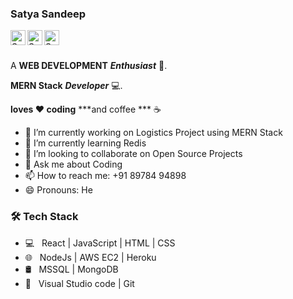 ### Satya Sandeep


<a href="https://www.linkedin.com/in/satyasandeep">
  <img align="left" alt="Sandeep's LinkedIn" width="24px" src="https://cdn.jsdelivr.net/npm/simple-icons@v3/icons/linkedin.svg" />
</a>
<a href="https://www.instagram.com/satyasandeep007/">
  <img align="left" alt="Sandeep's Instagram" width="24px" src="https://cdn.jsdelivr.net/npm/simple-icons@v3/icons/instagram.svg" />
</a>
<a href="https://twitter.com/satyasandeep76">
  <img align="left" alt="Sandeep's Twitter" width="24px" src="https://cdn.jsdelivr.net/npm/simple-icons@3.13.0/icons/twitter.svg" />
</a>


<br />
<br />

A **WEB DEVELOPMENT** ***Enthusiast*** 🚀.

**MERN Stack** ***Developer*** 💻.

**loves ❤️ coding** ***and coffee *** ☕

 
<!--
**satyasandeep007/satyasandeep007** is a ✨ _special_ ✨ repository because its `README.md` (this file) appears on your GitHub profile.

Here are some ideas to get you started:
-->

- 🔭 I’m currently working on Logistics Project using MERN Stack
- 🌱 I’m currently learning Redis
- 👯 I’m looking to collaborate on Open Source Projects
- 💬 Ask me about Coding
- 📫 How to reach me: +91 89784 94898
- 😄 Pronouns: He

<h3>🛠 Tech Stack</h3>

- 💻 &nbsp; React | JavaScript | HTML | CSS  
- 🌐 &nbsp; NodeJs | AWS EC2 | Heroku 
- 🛢 &nbsp; MSSQL | MongoDB 
- 🔧 &nbsp; Visual Studio code | Git


<br>



